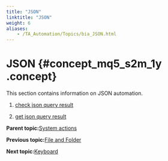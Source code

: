 ```yaml
--- 
title: "JSON"
linktitle: "JSON"
weight: 6
aliases: 
    - /TA_Automation/Topics/bia_JSON.html
---
```

# JSON {#concept_mq5_s2m_1y .concept}

This section contains information on JSON automation.

1.  [check json query result](../../TA_Automation/Topics/bia_check_json_query_result.html)  

2.  [get json query result](../../TA_Automation/Topics/bia_get_json_query_result.html)  


**Parent topic:**[System actions](../../TA_Automation/Topics/bia_System.html)

**Previous topic:**[File and Folder](../../TA_Automation/Topics/bia_file_and_folder.html)

**Next topic:**[Keyboard](../../TA_Automation/Topics/bia_keyboard.html)


